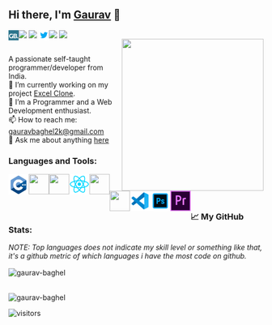 
## Hi there, I'm [Gaurav](https://github.com/gaurav-baghel) 👋

<!--<h3><span class="font-weight:normal" align="left">Connect with me:</span></h3>-->
<p align="left"> 
 <a href="https://gauravbaghel.me/" target="blank"><img align="left" width="20" height="20" src="https://github.com/gaurav-baghel/gaurav-baghel/blob/main/assets/faviconp.png" alt="gauravbaghel.me" /></a>
 <a href="https://linkedin.com/in/gauravb2k" target="blank"><img align="left" width="20" height="20" src="https://github.com/gaurav-baghel/gaurav-baghel/blob/main/assets/linkedIn_PNG32.png?raw=true" alt="gauravb2k" /></a>
 <a href="https://www.leetcode.com/gauravb2k" target="blank"><img align="left" width="20" height="20" src="https://user-images.githubusercontent.com/56120622/118120413-7a0a4500-b40d-11eb-84ed-71a55552817e.png" alt="gauravb2k"/></a>
 
<a href="https://twitter.com/gauravbaghel2k" target="blank"><img align="left" width="20" height="20" src="https://github.com/gaurav-baghel/gaurav-baghel/blob/main/assets/icons8-twitter-480.png?raw=true" alt="gauravbaghel2k" /></a>
<a href="https://www.facebook.com/profile.php?id=100028055211324" target="blank"><img align="left" width="20" height="20" src="https://github.com/gaurav-baghel/gaurav-baghel/blob/main/assets/facebook_logos_PNG19748.png?raw=true" alt="gaurav baghel" /></a>
<a href="https://instagram.com/_gauravbaghel" target="blank"><img align="left" width="20" height="20" src="https://github.com/gaurav-baghel/gaurav-baghel/blob/main/assets/580b57fcd9996e24bc43c521.png?raw=true" alt="_gauravbaghel" /></a>
</p>
<br/>

<!--<img align= "right" src="https://github.com/gaurav-baghel/gaurav-baghel/blob/main/assets/PicsArt_05-13-06.44.23.png?raw=true" width="245" height="280" />-->
<img align= "right" src="https://media.giphy.com/media/USV0ym3bVWQJJmNu3N/giphy.gif" width="280" height="300" />

<br />A passionate self-taught programmer/developer from India. 
<br />🔭 I’m currently working on my project [Excel Clone](https://github.com/gaurav-baghel/Excel-Clone).
<br />🌱 I’m a Programmer and a Web Development enthusiast.
<br />📫 How to reach me: gauravbaghel2k@gmail.com
<br />💬 Ask me about anything [here](https://github.com/gaurav-baghel/gaurav-baghel/issues)
<br />




### Languages and Tools:
 
<img align="left" width="40" height="40" src ="https://github.com/gaurav-baghel/gaurav-baghel/blob/main/assets/c-logo-icon-28389.png?raw=true"> 
<img align="left" width="40" height="40" src ="https://github.com/gaurav-baghel/gaurav-baghel/blob/main/assets/java.png?raw=true"> 
<img align="left" width="40" height="40" src ="https://github.com/gaurav-baghel/gaurav-baghel/blob/main/assets/javascript-39404.png?raw=true"> 
<img align="left" width="40" height="40" src ="https://github.com/gaurav-baghel/gaurav-baghel/blob/main/assets/iconfinder_React.js_logo_1174949.png?raw=true"> 
<img align="left" width="40" height="40" src ="https://github.com/gaurav-baghel/gaurav-baghel/blob/main/assets/MySQL-Logo.wine.png?raw=true">
<img align="left" width="40" height="40" src ="https://github.com/gaurav-baghel/gaurav-baghel/blob/main/assets/Git-Icon-1788C.png?raw=true">
<img align="left" width="40" height="40" src ="https://github.com/gaurav-baghel/gaurav-baghel/blob/main/assets/icons8-visual-studio-code-2019-240.png?raw=true">
<img align="left" width="40" height="40" src ="https://github.com/gaurav-baghel/gaurav-baghel/blob/main/assets/icons8-adobe-photoshop-480.png?raw=true">
<img align="left" width="40" height="40" src ="https://github.com/gaurav-baghel/gaurav-baghel/blob/main/assets/adobe-premiere-pro-logo.png?raw=true">


<br />
<br />


<!-- <br /> <p align="left"> <img src="https://komarev.com/ghpvc/?username=gaurav-baghel&label=Profile%20views&color=0e75b6&style=flat" alt="gaurav-baghel" /> </p>

<!-- <p align="left"> <a href="https://github.com/ryo-ma/github-profile-trophy"><img src="https://github-profile-trophy.vercel.app/?username=gaurav-baghel" alt="gaurav-baghel" /></a> </p>

<!-- <p align="left"> <a href="https://twitter.com/gauravbaghel2k" target="blank"><img src="https://img.shields.io/twitter/follow/gauravbaghel2k?logo=twitter&style=for-the-badge" alt="gauravbaghel2k" /></a> </p> -->




### 📈 My GitHub Stats:
<p><i> <span class="font-weight:normal"> NOTE: Top languages does not indicate my skill level or something like that, it's a github metric of which languages i have the most code on github. </span></i></p>


<img align="center" src="https://github-readme-stats.vercel.app/api?username=gaurav-baghel&show_icons=true&locale=en" alt="gaurav-baghel" />
<p><br /><img align="center" src="https://github-readme-stats.vercel.app/api/top-langs?username=gaurav-baghel&show_icons=true&locale=en&layout=compact" alt="gaurav-baghel" /></p>


![visitors](https://visitor-badge.glitch.me/badge?page_id=gaurav-baghel.visitor-badge)

<!-- <p><img align="center" src="https://github-readme-streak-stats.herokuapp.com/?user=gaurav-baghel&" alt="gaurav-baghel" /></p> -->




